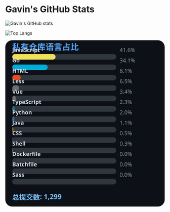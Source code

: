 # Gavin's GitHub Stats

![Gavin's GitHub stats](https://github-readme-stats.vercel.app/api?username=gavinhaydy&show_icons=true&theme=tokyonight)

![Top Langs](https://github-readme-stats.vercel.app/api/top-langs/?username=gavinhaydy&layout=compact)


















































<!-- PRIVATE_STATS_START -->
![私有仓库统计](./.github/private-stats.svg)
<!-- PRIVATE_STATS_END -->

















































